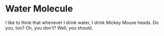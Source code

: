 # Water Molecule

I like to think that whenever I drink water, I drink Mickey Mouse heads. Do you,
too? Oh, you don't? Well, you should.
